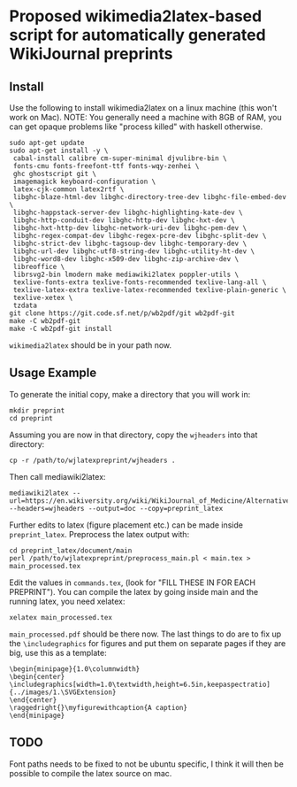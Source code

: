# Proposed wikimedia2latex-based script for automatically generated WikiJournal preprints

## Install
Use the following to install wikimedia2latex on a linux machine (this won't work on Mac). NOTE: You generally need a machine with 8GB of RAM, you can get opaque problems like "process killed" with haskell otherwise.

```
sudo apt-get update
sudo apt-get install -y \
 cabal-install calibre cm-super-minimal djvulibre-bin \
 fonts-cmu fonts-freefont-ttf fonts-wqy-zenhei \
 ghc ghostscript git \
 imagemagick keyboard-configuration \
 latex-cjk-common latex2rtf \
 libghc-blaze-html-dev libghc-directory-tree-dev libghc-file-embed-dev \
 libghc-happstack-server-dev libghc-highlighting-kate-dev \
 libghc-http-conduit-dev libghc-http-dev libghc-hxt-dev \
 libghc-hxt-http-dev libghc-network-uri-dev libghc-pem-dev \
 libghc-regex-compat-dev libghc-regex-pcre-dev libghc-split-dev \
 libghc-strict-dev libghc-tagsoup-dev libghc-temporary-dev \
 libghc-url-dev libghc-utf8-string-dev libghc-utility-ht-dev \
 libghc-word8-dev libghc-x509-dev libghc-zip-archive-dev \
 libreoffice \
 librsvg2-bin lmodern make mediawiki2latex poppler-utils \
 texlive-fonts-extra texlive-fonts-recommended texlive-lang-all \
 texlive-latex-extra texlive-latex-recommended texlive-plain-generic \
 texlive-xetex \
 tzdata
git clone https://git.code.sf.net/p/wb2pdf/git wb2pdf-git
make -C wb2pdf-git
make -C wb2pdf-git install
```

`wikimedia2latex` should be in your path now.

## Usage Example
To generate the initial copy, make a directory that you will work in:

	mkdir preprint
	cd preprint

Assuming you are now in that directory, copy the `wjheaders` into that directory:

	cp -r /path/to/wjlatexpreprint/wjheaders .
	
Then call mediawiki2latex:
	
	mediawiki2latex --url=https://en.wikiversity.org/wiki/WikiJournal_of_Medicine/Alternative_androgens_pathways --headers=wjheaders --output=doc --copy=preprint_latex

Further edits to latex (figure placement etc.) can be made inside `preprint_latex`.  Preprocess the latex output with:

	cd preprint_latex/document/main
	perl /path/to/wjlatexpreprint/preprocess_main.pl < main.tex > main_processed.tex

Edit the values in `commands.tex`, (look for "FILL THESE IN FOR EACH PREPRINT").
You can compile the latex by going inside main and the running latex, you need xelatex:

	xelatex main_processed.tex

`main_processed.pdf` should be there now. The last things to do are to fix up the `\includegraphics` for figures and put them on separate pages if they are big, use this as a template:

	\begin{minipage}{1.0\columnwidth}
	\begin{center}
	\includegraphics[width=1.0\textwidth,height=6.5in,keepaspectratio]{../images/1.\SVGExtension}
	\end{center}
	\raggedright{}\myfigurewithcaption{A caption}
	\end{minipage}

## TODO
Font paths needs to be fixed to not be ubuntu specific, I think it will then be possible to compile the latex source on mac.
